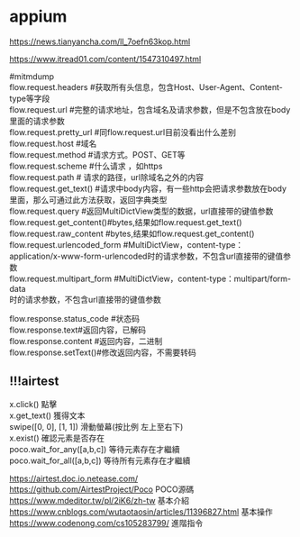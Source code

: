 # appium
https://news.tianyancha.com/ll_7oefn63kop.html  

https://www.itread01.com/content/1547310497.html

#mitmdump  
flow.request.headers #获取所有头信息，包含Host、User-Agent、Content-type等字段  
flow.request.url #完整的请求地址，包含域名及请求参数，但是不包含放在body里面的请求参数  
flow.request.pretty_url #同flow.request.url目前没看出什么差别  
flow.request.host #域名  
flow.request.method #请求方式。POST、GET等  
flow.request.scheme #什么请求 ，如https  
flow.request.path # 请求的路径，url除域名之外的内容  
flow.request.get_text() #请求中body内容，有一些http会把请求参数放在body里面，那么可通过此方法获取，返回字典类型  
flow.request.query #返回MultiDictView类型的数据，url直接带的键值参数  
flow.request.get_content()#bytes,结果如flow.request.get_text()  
flow.request.raw_content #bytes,结果如flow.request.get_content()  
flow.request.urlencoded_form #MultiDictView，content-type：application/x-www-form-urlencoded时的请求参数，不包含url直接带的键值参数  
flow.request.multipart_form #MultiDictView，content-type：multipart/form-data  
时的请求参数，不包含url直接带的键值参数  

flow.response.status_code #状态码  
flow.response.text#返回内容，已解码  
flow.response.content #返回内容，二进制  
flow.response.setText()#修改返回内容，不需要转码  

## !!!airtest  
  
x.click()  點擊  
x.get_text()  獲得文本  
swipe([0, 0], [1, 1]) 滑動螢幕(按比例 左上至右下)  
x.exist()  確認元素是否存在  
poco.wait_for_any([a,b,c]) 等待元素存在才繼續  
poco.wait_for_all([a,b,c]) 等待所有元素存在才繼續  


https://airtest.doc.io.netease.com/   
https://github.com/AirtestProject/Poco  POCO源碼  
https://www.mdeditor.tw/pl/2iK6/zh-tw  基本介紹  
https://www.cnblogs.com/wutaotaosin/articles/11396827.html  基本操作  
https://www.codenong.com/cs105283799/  進階指令  

